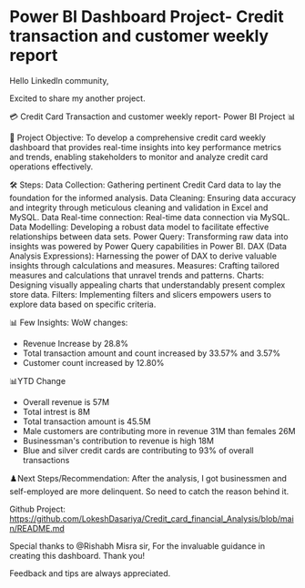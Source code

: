 # Power BI Dashboard Project- Credit transaction and customer weekly report 

Hello LinkedIn community,

Excited to share my another project.

💳 Credit Card Transaction and customer weekly report- Power BI Project 📊

🎯 Project Objective:
To develop a comprehensive credit card weekly dashboard that provides real-time insights into key performance metrics and trends, enabling stakeholders to monitor and analyze credit card operations effectively.

🛠️ Steps:
Data Collection: Gathering pertinent Credit Card data to lay the foundation for the informed analysis.
Data Cleaning: Ensuring data accuracy and integrity through meticulous cleaning and validation in Excel and MySQL.
Data Real-time connection: Real-time data connection via MySQL. 
Data Modelling: Developing a robust data model to facilitate effective relationships between data sets.
Power Query: Transforming raw data into insights was powered by Power Query capabilities in Power BI.
DAX (Data Analysis Expressions): Harnessing the power of DAX to derive valuable insights through calculations and measures.
Measures: Crafting tailored measures and calculations that unravel trends and patterns.
Charts: Designing visually appealing charts that understandably present complex store data.
Filters: Implementing filters and slicers empowers users to explore data based on specific criteria.

📊 Few Insights:
WoW changes:
* Revenue Increase by 28.8%
* Total transaction amount and count increased by 33.57% and 3.57%
* Customer count increased by 12.80%

📊YTD Change
* Overall revenue is 57M
* Total intrest is 8M
* Total transaction amount is 45.5M
* Male customers are contributing more in revenue 31M than females 26M
* Businessman's contribution to revenue is high 18M
* Blue and silver credit cards are contributing to 93% of overall transactions
 

♟️Next Steps/Recommendation: After the analysis, I got businessmen and self-employed are more delinquent. So need to catch the reason behind it.

Github Project: https://github.com/LokeshDasariya/Credit_card_financial_Analysis/blob/main/README.md

Special thanks to @Rishabh Misra sir, For the invaluable guidance in creating this dashboard. Thank you!

Feedback and tips are always appreciated.
